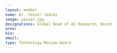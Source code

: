 ```yaml
---
layout: member
name: Dr. Yasser Jadidi
image: yasser.jpg
designations: Global Head of AI Research, Bosch
area:
bio:
email:
type: Technology-Review-board
---
```


